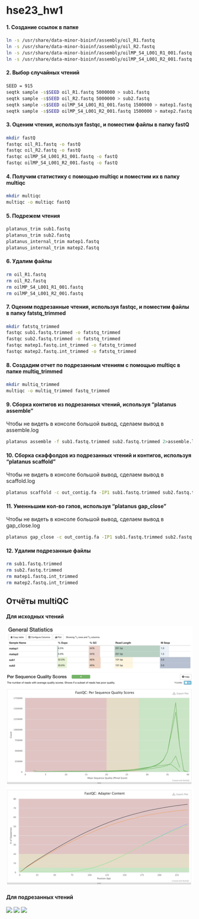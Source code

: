 # hse23_hw1
#### 1. Создание ссылок в папке
```bash
ln -s /usr/share/data-minor-bioinf/assembly/oil_R1.fastq
ln -s /usr/share/data-minor-bioinf/assembly/oil_R2.fastq
ln -s /usr/share/data-minor-bioinf/assembly/oilMP_S4_L001_R1_001.fastq
ln -s /usr/share/data-minor-bioinf/assembly/oilMP_S4_L001_R2_001.fastq
```
#### 2. Выбор случайных чтений
```bash
SEED = 915
seqtk sample -s$SEED oil_R1.fastq 5000000 > sub1.fastq
seqtk sample -s$SEED oil_R2.fastq 5000000 > sub2.fastq
seqtk sample -s$SEED oilMP_S4_L001_R1_001.fastq 1500000 > matep1.fastq
seqtk sample -s$SEED oilMP_S4_L001_R2_001.fastq 1500000 > matep2.fastq
```
#### 3. Оценим чтения, используя fastqc, и поместим файлы в папку fastQ
```bash
mkdir fastQ
fastqc oil_R1.fastq -o fastQ
fastqc oil_R2.fastq -o fastQ
fastqc oilMP_S4_L001_R1_001.fastq -o fastQ
fastqc oilMP_S4_L001_R2_001.fastq -o fastQ
```
#### 4. Получим статистику с помощью multiqc и поместим их в папку multiqc
```bash
mkdir multiqc
multiqc -o multiqc fastQ
```
#### 5. Подрежем чтения
```bash
platanus_trim sub1.fastq
platanus_trim sub2.fastq
platanus_internal_trim matep1.fastq
platanus_internal_trim matep2.fastq
```

#### 6. Удалим файлы
```bash
rm oil_R1.fastq
rm oil_R2.fastq
rm oilMP_S4_L001_R1_001.fastq
rm oilMP_S4_L001_R2_001.fastq
```

#### 7. Оценим подрезанные чтения, используя fastqc, и поместим файлы в папку fatstq_trimmed
```bash
mkdir fatstq_trimmed
fastqc sub1.fastq.trimmed -o fatstq_trimmed
fastqc sub2.fastq.trimmed -o fatstq_trimmed
fastqc matep1.fastq.int_trimmed -o fatstq_trimmed
fastqc matep2.fastq.int_trimmed -o fatstq_trimmed
```
#### 8. Создадим отчет по подрезанным чтениям с помощью multiqс в папке multiq_trimmed
```bash
mkdir multiq_trimmed
multiqc -o multiq_trimmed fastq_trimmed
```
#### 9. Сборка контигов из подрезанных чтений, используя “platanus assemble”
Чтобы не видеть в консоле большой вывод, сделаем вывод в assemble.log
```bash
platanus assemble -f sub1.fastq.trimmed sub2.fastq.trimmed 2>assemble.log
```
#### 10. Сборка скаффолдов из подрезанных чтений и контигов, используя “platanus scaffold”
Чтобы не видеть в консоле большой вывод, сделаем вывод в scaffold.log
```bash
platanus scaffold -c out_contig.fa -IP1 sub1.fastq.trimmed sub2.fastq.trimmed -OP2 matep1.fastq.int_trimmed matep2.fastq.int_trimmed 2> scaffold.log
```
#### 11. Уменньшим кол-во гэпов, используя “platanus gap_close”
Чтобы не видеть в консоле большой вывод, сделаем вывод в gap_close.log
```bash
platanus gap_close -c out_contig.fa -IP1 sub1.fastq.trimmed sub2.fastq.trimmed -OP2 matep1.fastq.int_trimmed matep2.fastq.int_trimmed 2> gap_close.log
```

#### 12. Удалим подрезанные файлы
```bash
rm sub1.fastq.trimmed
rm sub2.fastq.trimmed
rm matep1.fastq.int_trimmed 
rm matep2.fastq.int_trimmed
```
## Отчёты multiQC
#### Для исходных чтений
![](https://github.com/prayforanya/hse23_hw1/blob/main/images/general_statistics.png)
![](https://github.com/prayforanya/hse23_hw1/blob/main/images/per_sequence_quality_score.png)
![](https://github.com/prayforanya/hse23_hw1/blob/main/images/adapter_content.png)

#### Для подрезанных чтений
![](https://github.com/prayforanya/hse23_hw1/tree/blob/images/general_statistics_trimmed.png)
![](https://github.com/prayforanya/hse23_hw1/tree/blob/images/per_sequence_quality_score_trimmed.png)
![](https://github.com/prayforanya/hse23_hw1/tree/blob/images/adapter_content_trimmed.png)
